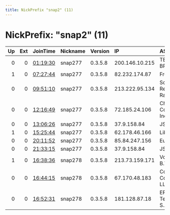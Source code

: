 ```yaml
---
title: NickPrefix "snap2" (11)
---
```


# NickPrefix: "snap2" (11)

|   Up |   Ext | JoinTime                                                                                            | Nickname   | Version   | IP             | AS                                       | CC   |   ORp |   Dirp | OS    | Contact   |   eFamMembers |
|-----:|------:|:----------------------------------------------------------------------------------------------------|:-----------|:----------|:---------------|:-----------------------------------------|:-----|------:|-------:|:------|:----------|--------------:|
|    0 |     0 | [01:19:30](https://metrics.torproject.org/rs.html#details/A527C0F1B54520F2600649A10AA68A7D06A20C3D) | snap277    | 0.3.5.8   | 200.146.10.215 | TELEFu00D4NICA BRASIL S.A                | br   | 38159 |      0 | Linux | None      |             1 |
|    1 |     0 | [07:27:44](https://metrics.torproject.org/rs.html#details/A9E9CFA7C20A1D4C67BC4B443D75E3BA5C0C6249) | snap277    | 0.3.5.8   | 82.232.174.87  | Free SAS                                 | fr   | 33465 |      0 | Linux | None      |             1 |
|    0 |     0 | [09:51:10](https://metrics.torproject.org/rs.html#details/3E57D8BFCA65471910E47EEB4BE25FAA787E2A18) | snap277    | 0.3.5.8   | 213.222.95.134 | Societe Reunionnaise Du Radiotelephone S | re   | 35549 |      0 | Linux | None      |             1 |
|    0 |     0 | [12:16:49](https://metrics.torproject.org/rs.html#details/7EBC8FCBF225553B515DD43A8432E9E5C6146E1A) | snap277    | 0.3.5.8   | 72.185.24.106  | Charter Communications, Inc              | us   | 40457 |      0 | Linux | None      |             1 |
|    0 |     0 | [13:06:26](https://metrics.torproject.org/rs.html#details/65D3A7ED295DE9E5AB6121681FEBED08722089E4) | snap277    | 0.3.5.8   | 37.9.158.84    | JSC AIST                                 | ru   | 33781 |      0 | Linux | None      |             1 |
|    1 |     0 | [15:25:44](https://metrics.torproject.org/rs.html#details/467A2C29E3C66ED02DBDCE18EBABD36A019433E4) | snap277    | 0.3.5.8   | 62.178.46.166  | Liberty Global B.V.                      | at   | 45831 |      0 | Linux | None      |             1 |
|    0 |     0 | [20:11:52](https://metrics.torproject.org/rs.html#details/3B7D90EC94E13C6C3E3DE61A550B00E7FCD5CDFA) | snap277    | 0.3.5.8   | 85.84.247.156  | Euskaltel S.A.                           | es   | 46439 |      0 | Linux | None      |             1 |
|    0 |     0 | [21:33:15](https://metrics.torproject.org/rs.html#details/CB2935CED1F08C81509EE1FBA757A5AF73304C74) | snap277    | 0.3.5.8   | 37.9.158.84    | JSC AIST                                 | ru   | 42805 |      0 | Linux | None      |             1 |
|    1 |     0 | [16:38:36](https://metrics.torproject.org/rs.html#details/80A1892CB116766C835306BAC2F9D9EBEFEE43F9) | snap278    | 0.3.5.8   | 213.73.159.171 | Vodafone Libertel B.V.                   | nl   | 38795 |      0 | Linux | None      |             1 |
|    0 |     0 | [16:44:15](https://metrics.torproject.org/rs.html#details/6128030D5D5ABA52B731A850B1ACA13BF8FFCBBF) | snap278    | 0.3.5.8   | 67.170.48.183  | Comcast Cable Communications, LLC        | us   | 33727 |      0 | Linux | None      |             1 |
|    0 |     0 | [16:52:31](https://metrics.torproject.org/rs.html#details/76DA34CE5D5424DEB298603416FE0B50E69CCD68) | snap278    | 0.3.5.8   | 181.128.87.18  | EPM Telecomunicaciones S.A. E.S.P.       | co   | 34968 |      0 | Linux | None      |             1 |
